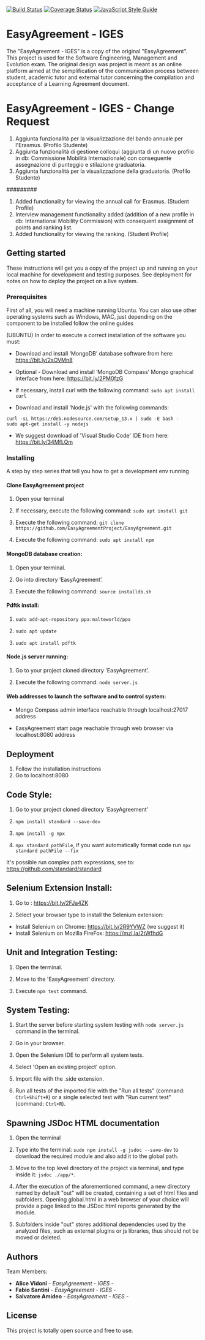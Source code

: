 [![Build Status](https://travis-ci.org/EasyAgreementProject/EasyAgreement.svg?branch=master)](https://travis-ci.org/EasyAgreementProject/EasyAgreement)
[![Coverage Status](https://coveralls.io/repos/github/EasyAgreementProject/EasyAgreement/badge.svg?branch=master)](https://coveralls.io/github/EasyAgreementProject/EasyAgreement?branch=master)
[![JavaScript Style Guide](https://img.shields.io/badge/code_style-standard-brightgreen.svg)](https://standardjs.com)


# EasyAgreement - IGES
The "EasyAgreement - IGES" is a copy of the original "EasyAgreement". This project is used for the Software Engineering, Management and Evolution exam. The original design was project is meant as an online platform aimed at the semplification of the communication process between student, academic tutor and external tutor concerning the compilation and acceptance of a Learning Agreement document.

# EasyAgreement - IGES - Change Request
1) Aggiunta funzionalità per la visualizzazione del bando annuale per l'Erasmus. (Profilo Studente)
2) Aggiunta funzionalità di gestione colloqui (aggiunta di un nuovo profilo in db: Commissione Mobilità Internazionale) con conseguente assegnazione di punteggio e stilazione graduatoria.
3) Aggiunta funzionalità per la visualizzazione della graduatoria. (Profilo Studente)

#########
1) Added functionality for viewing the annual call for Erasmus. (Student Profile)
2) Interview management functionality added (addition of a new profile in db: International Mobility Commission) with consequent assignment of points and ranking list.
3) Added functionality for viewing the ranking. (Student Profile)


## Getting started

These instructions will get you a copy of the project up and running on your local machine for development and testing purposes. See 
deployment for notes on how to deploy the project on a live system.


### Prerequisites
First of all, you will need a machine running Ubuntu. You can also use other operating systems such as Windows, MAC, just depending on the component to be installed follow the online guides

(UBUNTU)
In order to execute a correct installation of the software you must:

*	Download and install ‘MongoDB’ database software from here: https://bit.ly/2sOVMn8

*	Optional - Download and install ‘MongoDB Compass’ Mongo graphical interface from here: https://bit.ly/2PM0fzG

* If necessary, install curl with the following command: `sudo apt install curl`

*	Download and install ‘Node.js' with the following commands:
```
curl -sL https://deb.nodesource.com/setup_13.x | sudo -E bash -
sudo apt-get install -y nodejs
```

*	We suggest download of 'Visual Studio Code' IDE from here: https://bit.ly/34MfLQm


### Installing

A step by step series that tell you how to get a development env running

#### Clone EasyAgreement project ####

1. Open your terminal

2. If necessary, execute the following command: `sudo apt install git`

3. Execute the following command: `git clone https://github.com/EasyAgreementProject/EasyAgreement.git`

4. Execute the following command: `sudo apt install npm`


#### MongoDB database creation: ####

1.	Open your terminal.

2.	Go into directory ‘EasyAgreement’.

3.	Execute the following command: `source installdb.sh`


#### Pdftk install: ####
1.	`sudo add-apt-repository ppa:malteworld/ppa`

2.	`sudo apt update`

3.	`sudo apt install pdftk` 

#### Node.js server running: ####

1.	Go to your project cloned directory 'EasyAgreement’.

2.	Execute the following command: `node server.js`


#### Web addresses to launch the software and to control system: ####

*	Mongo Compass admin interface reachable through localhost:27017 address

* EasyAgreement start page reachable through web browser via localhost:8080 address


## Deployment
1.	Follow the installation instructions
2.	Go to localhost:8080

## Code Style: ##

1.	Go to your project cloned directory 'EasyAgreement’

2.	`npm install standard --save-dev`

3.	`npm install -g npx`

4.	`npx standard pathFile`, if you want automatically format code run `npx standard pathFile --fix`

It's possible run complex path expressions, see to: https://github.com/standard/standard

## Selenium Extension Install: ##

1. Go to : https://bit.ly/2FJa4ZK

2. Select your browser type to install the Selenium extension:
*  Install Selenium on Chrome: https://bit.ly/2R9YVWZ (we suggest it)
*  Install Selenium on Mozilla FireFox: https://mzl.la/2tWfhdG

## Unit and Integration Testing: ##

1. Open the terminal.

2. Move to the 'EasyAgreement' directory.

3. Execute `npm test` command.

## System Testing: ##

1. Start the server before starting system testing with `node server.js` command in the terminal.

2. Go in your browser.

3. Open the Selenium IDE to perform all system tests.

4. Select 'Open an existing project' option.

5. Import file with the .side extension.

6. Run all tests of the imported file with the "Run all tests" (command: `Ctrl+Shift+R`) or a single selected test with "Run current test" (command: `Ctrl+R`).

## Spawning JSDoc HTML documentation ##

1. Open the terminal

2. Type into the terminal: `sudo npm install -g jsdoc --save-dev` to download the required module and also add it to the global       path.

3. Move to the top level directory of the project via terminal, and type inside it: `jsdoc ./app/*`.

4. After the execution of the aforementioned command, a new directory named by default "out" will be created, containing a set of html files and subfolders. Opening global.html in a web browser of your choice will provide a page linked to the JSDoc html reports generated by the module.

5. Subfolders inside "out" stores additional dependencies used by the analyzed files, such as external plugins or js libraries, thus should not be moved or deleted.

## Authors

Team Members:
* **Alice Vidoni** - *EasyAgreement - IGES* - 
* **Fabio Santini** - *EasyAgreement - IGES* - 
* **Salvatore Amideo** - *EasyAgreement - IGES* - 

## License

This project is totally open source and free to use.
